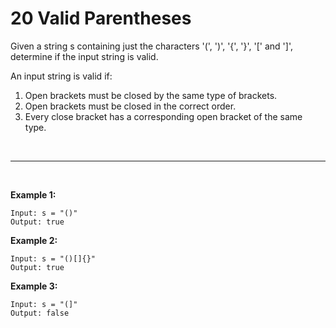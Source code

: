# 20 Valid Parentheses

Given a string s containing just the characters '(', ')', '{', '}', '[' and ']', determine if the input string is valid.

An input string is valid if:

1. Open brackets must be closed by the same type of brackets.
2. Open brackets must be closed in the correct order.
3. Every close bracket has a corresponding open bracket of the same type.
 
 <br>

 ***

 <br>

**Example 1:**

    Input: s = "()"
    Output: true

**Example 2:**

    Input: s = "()[]{}"
    Output: true

**Example 3:**

    Input: s = "(]"
    Output: false